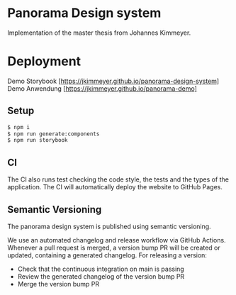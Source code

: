 # Panorama Design system
Implementation of the master thesis from Johannes Kimmeyer.

# Deployment
Demo Storybook [https://jkimmeyer.github.io/panorama-design-system]
Demo Anwendung [https://jkimmeyer.github.io/panorama-demo]

## Setup
```bash
$ npm i
$ npm run generate:components
$ npm run storybook
```

## CI 
The CI also runs test checking the code style, the tests and the types of the application.
The CI will automatically deploy the website to GitHub Pages.

## Semantic Versioning
The panorama design system is published using semantic versioning.

We use an automated changelog and release workflow via GitHub Actions. Whenever a pull request is merged, a version bump PR will be created or updated, containing a generated changelog. For releasing a version:

* Check that the continuous integration on main is passing
* Review the generated changelog of the version bump PR
* Merge the version bump PR
